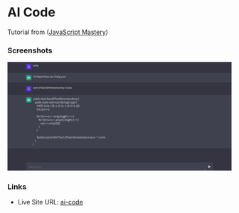 # AI Code

Tutorial from ([JavaScript Mastery](https://github.com/adrianhajdin))

### Screenshots

![](screenshot/img.jpg)

### Links

- Live Site URL: [ai-code](hhttps://ai-code.vercel.app/)
